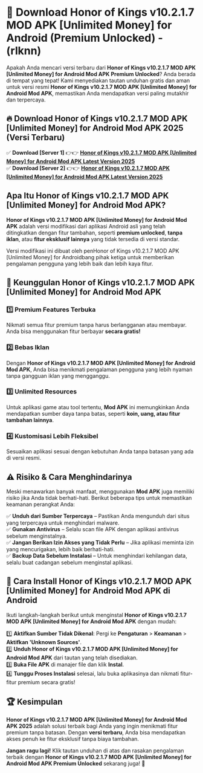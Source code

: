 

# 🎯 Download Honor of Kings v10.2.1.7 MOD APK [Unlimited Money] for Android (Premium Unlocked) -  (rlknn) 

Apakah Anda mencari versi terbaru dari **Honor of Kings v10.2.1.7 MOD APK [Unlimited Money] for Android Mod APK Premium Unlocked**? Anda berada di tempat yang tepat! Kami menyediakan tautan unduhan gratis dan aman untuk versi resmi **Honor of Kings v10.2.1.7 MOD APK [Unlimited Money] for Android Mod APK**, memastikan Anda mendapatkan versi paling mutakhir dan terpercaya.

## 🔥 Download Honor of Kings v10.2.1.7 MOD APK [Unlimited Money] for Android Mod APK 2025 (Versi Terbaru)

✅ **Download [Server 1]** 👉👉 [**Honor of Kings v10.2.1.7 MOD APK [Unlimited Money] for Android Mod APK Latest Version 2025**](https://apkcomod.com?title=Honor_of_Kings_v10.2.1.7_MOD_APK_[Unlimited_Money]_for_Android)  
✅ **Download [Server 2]** 👉👉 [**Honor of Kings v10.2.1.7 MOD APK [Unlimited Money] for Android Mod APK Latest Version 2025**](https://apkcomod.com?title=Honor_of_Kings_v10.2.1.7_MOD_APK_[Unlimited_Money]_for_Android)  

## Apa Itu Honor of Kings v10.2.1.7 MOD APK [Unlimited Money] for Android Mod APK?

**Honor of Kings v10.2.1.7 MOD APK [Unlimited Money] for Android Mod APK** adalah versi modifikasi dari aplikasi Android asli yang telah ditingkatkan dengan fitur tambahan, seperti **premium unlocked**, **tanpa iklan**, atau **fitur eksklusif lainnya** yang tidak tersedia di versi standar.

Versi modifikasi ini dibuat oleh penHonor of Kings v10.2.1.7 MOD APK [Unlimited Money] for Androidbang pihak ketiga untuk memberikan pengalaman pengguna yang lebih baik dan lebih kaya fitur.

## 🎯 Keunggulan Honor of Kings v10.2.1.7 MOD APK [Unlimited Money] for Android Mod APK

### 1️⃣ Premium Features Terbuka
Nikmati semua fitur premium tanpa harus berlangganan atau membayar. Anda bisa menggunakan fitur berbayar **secara gratis!**

### 2️⃣ Bebas Iklan
Dengan **Honor of Kings v10.2.1.7 MOD APK [Unlimited Money] for Android Mod APK**, Anda bisa menikmati pengalaman pengguna yang lebih nyaman tanpa gangguan iklan yang mengganggu.

### 3️⃣ Unlimited Resources
Untuk aplikasi game atau tool tertentu, **Mod APK** ini memungkinkan Anda mendapatkan sumber daya tanpa batas, seperti **koin, uang, atau fitur tambahan lainnya**.

### 4️⃣ Kustomisasi Lebih Fleksibel
Sesuaikan aplikasi sesuai dengan kebutuhan Anda tanpa batasan yang ada di versi resmi.

## ⚠️ Risiko & Cara Menghindarinya

Meski menawarkan banyak manfaat, menggunakan **Mod APK** juga memiliki risiko jika Anda tidak berhati-hati. Berikut beberapa tips untuk memastikan keamanan perangkat Anda:

✅ **Unduh dari Sumber Terpercaya** – Pastikan Anda mengunduh dari situs yang terpercaya untuk menghindari malware.  
✅ **Gunakan Antivirus** – Selalu scan file APK dengan aplikasi antivirus sebelum menginstalnya.  
✅ **Jangan Berikan Izin Akses yang Tidak Perlu** – Jika aplikasi meminta izin yang mencurigakan, lebih baik berhati-hati.  
✅ **Backup Data Sebelum Instalasi** – Untuk menghindari kehilangan data, selalu buat cadangan sebelum menginstal aplikasi.

## 📌 Cara Install Honor of Kings v10.2.1.7 MOD APK [Unlimited Money] for Android Mod APK di Android

Ikuti langkah-langkah berikut untuk menginstal **Honor of Kings v10.2.1.7 MOD APK [Unlimited Money] for Android Mod APK** dengan mudah:

1️⃣ **Aktifkan Sumber Tidak Dikenal**: Pergi ke **Pengaturan** > **Keamanan** > **Aktifkan 'Unknown Sources'**.  
2️⃣ **Unduh Honor of Kings v10.2.1.7 MOD APK [Unlimited Money] for Android Mod APK** dari tautan yang telah disediakan.  
3️⃣ **Buka File APK** di manajer file dan klik **Instal**.  
4️⃣ **Tunggu Proses Instalasi** selesai, lalu buka aplikasinya dan nikmati fitur-fitur premium secara gratis!

## 🏆 Kesimpulan

**Honor of Kings v10.2.1.7 MOD APK [Unlimited Money] for Android Mod APK 2025** adalah solusi terbaik bagi Anda yang ingin menikmati fitur premium tanpa batasan. Dengan **versi terbaru**, Anda bisa mendapatkan akses penuh ke fitur eksklusif tanpa biaya tambahan.

**Jangan ragu lagi!** Klik tautan unduhan di atas dan rasakan pengalaman terbaik dengan **Honor of Kings v10.2.1.7 MOD APK [Unlimited Money] for Android Mod APK Premium Unlocked** sekarang juga! 🚀

